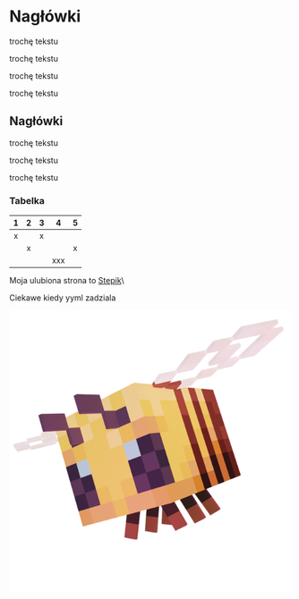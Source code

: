 # Nagłówki

trochę tekstu

trochę tekstu

trochę tekstu

trochę tekstu

## Nagłówki

trochę tekstu

trochę tekstu

trochę tekstu

### Tabelka

|   1   |   2   |   3   |    4 |   5   |
|:-----:|:-----:|:-----:|:----:|:-----:|
|   x   |       |   x   |      |       |
|       |   x   |       |      |   x   |
|       |       |       |   xxx|       |


Moja ulubiona strona to [Stepik](https://stepik.org/)\

Ciekawe kiedy yyml zadziala


![pszczółka](bee.webp)
